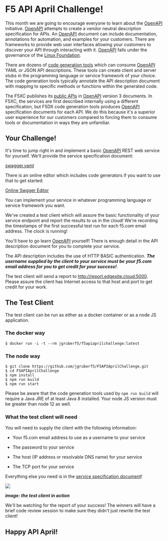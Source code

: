 # F5 API April Challenge!

This month we are going to encourage everyone to learn about the [OpenAPI]([https://www.openapis.org/](https://www.openapis.org/)) initiative. [OpenAPI](https://www.openapis.org/) attempts to create a vendor neutral description specification for APIs. An [OpenAPI]([https://www.openapis.org/](https://www.openapis.org/)) document can include documentation, annotations for automation, and examples for your customers. There are frameworks to provide web user interfaces allowing your customers to discover your API through interacting with it.  [OpenAPI](%5Bhttps://www.openapis.org/%5D(https://www.openapis.org/)) falls under the governance of the [Linux Foundation](https://www.linuxfoundation.org/).

There are dozens of [code generation tools](https://github.com/OpenAPITools/openapi-generator) which can consume [OpenAPI]([https://www.openapis.org](https://www.openapis.org)) YAML or JSON API descriptions. These tools can create client and server stubs in the programming language or service framework of your choice. The code generation tools typically annotate the API description document with mapping to specific methods or functions within the generated code.

The F5XC publishes its [public APIs](https://docs.cloud.f5.com/docs/api) in [OpenAPI]([[https://www.openapis.org](https://www.openapis.org)) version 3 documents. In F5XC, the services are first described internally using a different specification, but F5DX code generation tools produces [OpenAPI]([[https://www.openapis.org](https://www.openapis.org)) specification documents for each API. We do this because it's a superior user experience for our customers compared to forcing them to consume tools or documentation in ways they are unfamiliar. 

## Your Challenge!

It's time to jump right in and implement a basic [OpenAPI](https://www.openapis.org/) REST web service for yourself. We'll provide the service specification document:

[swagger.yaml](https://raw.githubusercontent.com/jgruberf5/F5APIAprilChallenge/main/swagger.yaml)

There is an online editor which includes code generators if you want to use that to get started:

[Online Swgger Editor](https://editor.swagger.io/?url=https://raw.githubusercontent.com/jgruberf5/F5APIAprilChallenge/main/swagger.yaml)

You can implement your service in whatever programming language or service framework you want.

We've created a test client which will assure the basic functionality of your service endpoint and report the results to us in the cloud! We're recording the timestamps of the first successful test run for each f5.com email address. The clock is running!

You'll have to go learn [OpenAPI](https://www.openapis.org/) yourself! There is enough detail in the API description document for you to complete your service. 

The API description includes the use of HTTP BASIC authentication. ***The username supplied by the client to your service must be your f5.com email address for you to get credit for your success!***. 

The test client will send a report to http://report.edgesite.cloud:5000. Please assure the client has Internet access to that host and port to get credit for your work.

## The Test Client

The test client can be run as either as a docker container or as a node JS application.

### The docker way

```
$ docker run -i -t --rm jgruberf5/f5apiaprilchallenge:latest
```

### The node way

```
$ git clone https://github.com/jgruberf5/F5APIAprilChallenge.git
$ cd F5APIAprilChallenge
$ npm install
$ npm run build
$ npm run start
```

Please be aware that the code generation tools used by `npm run build` will require a Java JRE of at least Java 8 installed. Your node JS version must be
greater than node 12 as well.

### What the test client will need

You will need to supply the client with the following information:

* Your f5.com email address to use as a username to your service

* The password to your service

* The host (IP address or resolvable DNS name) for your service

* The TCP port for your service

Everything else you need is in the [service specification document](https://raw.githubusercontent.com/jgruberf5/F5APIAprilChallenge/main/swagger.yaml)! 


![](https://github.com/jgruberf5/F5APIAprilChallenge/raw/main/APIAprilChallenge.gif)

***image: the test client in action***

We'll be watching for the report of your success! The winners will have a brief code review session to make sure they didn't just rewrite the test client!

## Happy API April!
